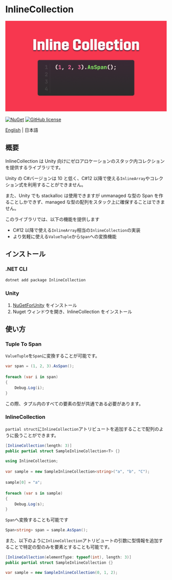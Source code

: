# InlineCollection

![img](docs/Image.png)

[![NuGet](https://img.shields.io/nuget/v/InlineCollection.svg)](https://www.nuget.org/packages/InlineCollection)
[![GitHub license](https://img.shields.io/github/license/KurisuJuha/InlineCollection.svg)](./LICENSE)

[English](./README.md) | 日本語

## 概要

InlineCollection は Unity 向けにゼロアロケーションのスタック内コレクションを提供するライブラリです。

Unity の C#バージョンは 10 と低く、C#12 以降で使える`InlineArray`やコレクション式を利用することができません。

また、Unity でも stackalloc は使用できますが unmanaged な型の Span を作ることしかできず、managed な型の配列をスタック上に確保することはできません。

このライブラリでは、以下の機能を提供します

-   C#12 以降で使える`InlineArray`相当の`InlineCollection`の実装
-   より気軽に使える`ValueTuple`から`Span`への変換機能

## インストール

### .NET CLI

```bash
dotnet add package InlineCollection
```

### Unity

1. [NuGetForUnity](https://github.com/GlitchEnzo/NuGetForUnity) をインストール
2. Nuget ウィンドウを開き、InlineCollection をインストール

## 使い方

### Tuple To Span

`ValueTuple`を`Span`に変換することが可能です。

```csharp
var span = (1, 2, 3).AsSpan();

foreach (var i in span)
{
    Debug.Log(i);
}
```

この際、タプル内のすべての要素の型が共通である必要があります。

### InlineCollection

`partial struct`に`InlineCollection`アトリビュートを追加することで配列のように扱うことができます。

```csharp
[InlineCollection(length: 3)]
public partial struct SampleInlineCollection<T> {}
```

```csharp
using InlineCollection;

var sample = new SampleInlineCollection<string>("a", "b", "C");

sample[0] = "a";

foreach (var s in sample)
{
    Debug.Log(s);
}
```

`Span`へ変換することも可能です

```csharp
Span<string> span = sample.AsSpan();
```

また、以下のように`InlineCollection`アトリビュートの引数に型情報を追加することで特定の型のみを要素とすることも可能です。

```csharp
[InlineCollection(elementType: typeof(int), length: 3)]
public partial struct SampleInlineCollection {}
```

```csharp
var sample = new SampleInlineCollection(0, 1, 2);
```
